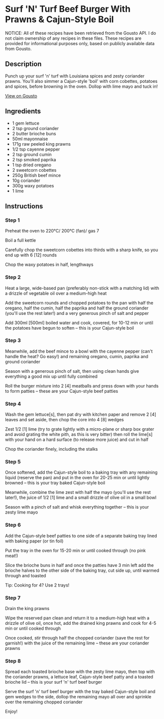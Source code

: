# Surf 'N' Turf Beef Burger With Prawns & Cajun-Style Boil

NOTICE: All of these recipes have been retrieved from the Gousto API. I do not claim ownership of any recipes in these files. These recipes are provided for informational purposes only, based on publicly available data from Gousto.

## Description

Punch up your surf 'n' turf with Louisiana spices and zesty coriander prawns. You'll also simmer a Cajun-style 'boil' with corn cobettes, potatoes and spices, before browning in the oven. Dollop with lime mayo and tuck in!

[View on Gousto](https://www.gousto.co.uk/recipes/cookbook/surf-n-turf-beef-burger-with-prawns-cajun-style-boil)

## Ingredients

- 1 gem lettuce
- 2 tsp ground coriander
- 2 butter brioche buns
- 50ml mayonnaise
- 171g raw peeled king prawns
- 1/2 tsp cayenne pepper
- 2 tsp ground cumin
- 2 tsp smoked paprika
- 1 tsp dried oregano
- 2 sweetcorn cobettes
- 250g British beef mince
- 10g coriander
- 300g waxy potatoes
- 1 lime

## Instructions


### Step 1

Preheat the oven to 220°C/ 200°C (fan)/ gas 7

Boil a full kettle

Carefully chop the sweetcorn cobettes into thirds with a sharp knife, so you end up with 6 <span class="text-danger">[12]</span> rounds

Chop the waxy potatoes in half, lengthways


### Step 2

Heat a large, wide-based pan (preferably non-stick with a matching lid) with a drizzle of vegetable oil over a medium-high heat

Add the sweetcorn rounds and chopped potatoes to the pan with half the oregano, half the cumin, half the paprika and half the ground coriander (you'll use the rest later!) and a very generous pinch of salt and pepper

Add 300ml <span class="text-danger">[500ml] </span>boiled water and cook, covered, for 10-12 min or until the potatoes have begun to soften – this is your Cajun-style boil


### Step 3

Meanwhile, add the beef mince to a bowl with the cayenne pepper (can't handle the heat? Go easy!) and remaining oregano, cumin, paprika and ground coriander

Season with a generous pinch of salt, then using clean hands give everything a good mix up until fully combined

Roll the burger mixture into 2 <span class="text-danger">[4] </span>meatballs and press down with your hands to form patties – these are your Cajun-style beef patties


### Step 4

Wash the gem lettuce<span class="text-danger">[s]</span>, then pat dry with kitchen paper and remove 2 <span class="text-danger">[4]</span> leaves and set aside, then chop the core into 4 <span class="text-danger">[8]</span> wedges

Zest 1/2 <span class="text-danger">[1]</span> lime (try to grate lightly with a micro-plane or sharp box grater and avoid grating the white pith, as this is very bitter) then roll the lime<span class="text-danger">[s]</span> with your hand on a hard surface (to release more juice) and cut in half

Chop the coriander finely, including the stalks


### Step 5

Once softened, add the Cajun-style boil to a baking tray with any remaining liquid (reserve the pan) and put in the oven for 20-25 min or until lightly browned – this is your tray baked Cajun-style boil

Meanwhile, combine the lime zest with half the mayo (you'll use the rest later!), the juice of 1/2 <span class="text-danger">[1]</span> lime and a small drizzle of olive oil in a small bowl

Season with a pinch of salt and whisk everything together – this is your zesty lime mayo


### Step 6

Add the Cajun-style beef patties to one side of a separate baking tray lined with baking paper (or tin foil)

Put the tray in the oven for 15-20 min or until cooked through (no pink meat!)

Slice the brioche buns in half and once the patties have 3 min left add the brioche halves to the other side of the baking tray, cut side up, until warmed through and toasted

Tip: Cooking for 4? Use 2 trays!


### Step 7

Drain the king prawns

Wipe the reserved pan clean and return it to a medium-high heat with a drizzle of olive oil, once hot, add the drained king prawns and cook for 4-5 min or until cooked through

Once cooked, stir through half the chopped coriander (save the rest for garnish!) with the juice of the remaining lime – these are your coriander prawns

### Step 8

Spread each toasted brioche base with the zesty lime mayo, then top with the coriander prawns, a lettuce leaf, Cajun-style beef patty and a toasted brioche lid – this is your surf 'n' turf beef burger

Serve the surf 'n' turf beef burger with the tray baked Cajun-style boil and gem wedges to the side, dollop the remaining mayo all over and sprinkle over the remaining chopped coriander

Enjoy!

